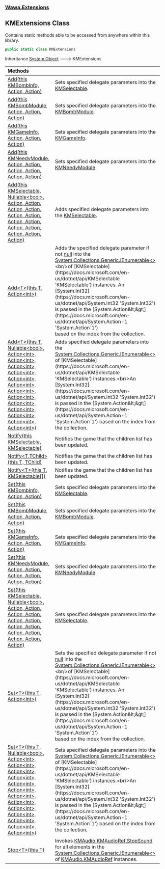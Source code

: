 ### [Wawa.Extensions](Wawa.Extensions.md 'Wawa.Extensions')

## KMExtensions Class

Contains static methods able to be accessed from anywhere within this library.

```csharp
public static class KMExtensions
```

Inheritance [System.Object](https://docs.microsoft.com/en-us/dotnet/api/System.Object 'System.Object') &#129106; KMExtensions

| Methods | |
| :--- | :--- |
| [Add(this KMBombInfo, Action, Action)](KMExtensions.Add(KMBombInfo,Action,Action).md 'Wawa.Extensions.KMExtensions.Add(this KMBombInfo, System.Action, System.Action)') | Sets specified delegate parameters into the [KMSelectable](https://docs.microsoft.com/en-us/dotnet/api/KMSelectable 'KMSelectable'). |
| [Add(this KMBombModule, Action, Action, Action)](KMExtensions.Add(KMBombModule,Action,Action,Action).md 'Wawa.Extensions.KMExtensions.Add(this KMBombModule, System.Action, System.Action, System.Action)') | Sets specified delegate parameters into the [KMBombModule](https://docs.microsoft.com/en-us/dotnet/api/KMBombModule 'KMBombModule'). |
| [Add(this KMGameInfo, Action, Action, Action)](KMExtensions.Add(KMGameInfo,Action,Action,Action).md 'Wawa.Extensions.KMExtensions.Add(this KMGameInfo, System.Action, System.Action, System.Action)') | Sets specified delegate parameters into the [KMGameInfo](https://docs.microsoft.com/en-us/dotnet/api/KMGameInfo 'KMGameInfo'). |
| [Add(this KMNeedyModule, Action, Action, Action, Action, Action, Action)](KMExtensions.Add(KMNeedyModule,Action,Action,Action,Action,Action,Action).md 'Wawa.Extensions.KMExtensions.Add(this KMNeedyModule, System.Action, System.Action, System.Action, System.Action, System.Action, System.Action)') | Sets specified delegate parameters into the [KMNeedyModule](https://docs.microsoft.com/en-us/dotnet/api/KMNeedyModule 'KMNeedyModule'). |
| [Add(this KMSelectable, Nullable&lt;bool&gt;, Action, Action, Action, Action, Action, Action, Action, Action, Action, Action, Action, Action, Action)](KMExtensions.Add(KMSelectable,Nullable{Boolean},Action,Action,Action,Action,Action,Action,Action,Action,Action,Action,Action,Action,Action).md 'Wawa.Extensions.KMExtensions.Add(this KMSelectable, System.Nullable<bool>, System.Action, System.Action, System.Action, System.Action, System.Action, System.Action, System.Action, System.Action, System.Action, System.Action, System.Action, System.Action, System.Action)') | Adds specified delegate parameters into the [KMSelectable](https://docs.microsoft.com/en-us/dotnet/api/KMSelectable 'KMSelectable'). |
| [Add&lt;T&gt;(this T, Action&lt;int&gt;)](KMExtensions.Add{T}(T,Action{Int32}).md 'Wawa.Extensions.KMExtensions.Add<T>(this T, System.Action<int>)') | Adds the specified delegate parameter if not [null](https://docs.microsoft.com/en-us/dotnet/csharp/language-reference/keywords/null 'https://docs.microsoft.com/en-us/dotnet/csharp/language-reference/keywords/null') into the [System.Collections.Generic.IEnumerable&lt;&gt;](https://docs.microsoft.com/en-us/dotnet/api/System.Collections.Generic.IEnumerable-1 'System.Collections.Generic.IEnumerable`1')<br/>of [KMSelectable](https://docs.microsoft.com/en-us/dotnet/api/KMSelectable 'KMSelectable') instances. An [System.Int32](https://docs.microsoft.com/en-us/dotnet/api/System.Int32 'System.Int32') is passed in the [System.Action&lt;&gt;](https://docs.microsoft.com/en-us/dotnet/api/System.Action-1 'System.Action`1')<br/>based on the index from the collection. |
| [Add&lt;T&gt;(this T, Nullable&lt;bool&gt;, Action&lt;int&gt;, Action&lt;int&gt;, Action&lt;int&gt;, Action&lt;int&gt;, Action&lt;int&gt;, Action&lt;int&gt;, Action&lt;int&gt;, Action&lt;int&gt;, Action&lt;int&gt;, Action&lt;int&gt;, Action&lt;int&gt;, Action&lt;int&gt;, Action&lt;int&gt;)](KMExtensions.Add{T}(T,Nullable{Boolean},Action{Int32},Action{Int32},Action{Int32},Action{Int32},Action{Int32},Action{Int32},Action{Int32},Action{Int32},Action{Int32},Action{Int32},Action{Int32},Action{Int32},Action{Int32}).md 'Wawa.Extensions.KMExtensions.Add<T>(this T, System.Nullable<bool>, System.Action<int>, System.Action<int>, System.Action<int>, System.Action<int>, System.Action<int>, System.Action<int>, System.Action<int>, System.Action<int>, System.Action<int>, System.Action<int>, System.Action<int>, System.Action<int>, System.Action<int>)') | Adds specified delegate parameters into the [System.Collections.Generic.IEnumerable&lt;&gt;](https://docs.microsoft.com/en-us/dotnet/api/System.Collections.Generic.IEnumerable-1 'System.Collections.Generic.IEnumerable`1') of [KMSelectable](https://docs.microsoft.com/en-us/dotnet/api/KMSelectable 'KMSelectable') instances.<br/>An [System.Int32](https://docs.microsoft.com/en-us/dotnet/api/System.Int32 'System.Int32') is passed in the [System.Action&lt;&gt;](https://docs.microsoft.com/en-us/dotnet/api/System.Action-1 'System.Action`1') based on the index from the collection. |
| [Notify(this KMSelectable, KMSelectable)](KMExtensions.Notify(KMSelectable,KMSelectable).md 'Wawa.Extensions.KMExtensions.Notify(this KMSelectable, KMSelectable)') | Notifies the game that the children list has been updated. |
| [Notify&lt;T,TChild&gt;(this T, TChild)](KMExtensions.Notify{T,TChild}(T,TChild).md 'Wawa.Extensions.KMExtensions.Notify<T,TChild>(this T, TChild)') | Notifies the game that the children list has been updated. |
| [Notify&lt;T&gt;(this T, KMSelectable[])](KMExtensions.Notify{T}(T,KMSelectable[]).md 'Wawa.Extensions.KMExtensions.Notify<T>(this T, KMSelectable[])') | Notifies the game that the children list has been updated. |
| [Set(this KMBombInfo, Action, Action)](KMExtensions.Set(KMBombInfo,Action,Action).md 'Wawa.Extensions.KMExtensions.Set(this KMBombInfo, System.Action, System.Action)') | Sets specified delegate parameters into the [KMSelectable](https://docs.microsoft.com/en-us/dotnet/api/KMSelectable 'KMSelectable'). |
| [Set(this KMBombModule, Action, Action, Action)](KMExtensions.Set(KMBombModule,Action,Action,Action).md 'Wawa.Extensions.KMExtensions.Set(this KMBombModule, System.Action, System.Action, System.Action)') | Sets specified delegate parameters into the [KMBombModule](https://docs.microsoft.com/en-us/dotnet/api/KMBombModule 'KMBombModule'). |
| [Set(this KMGameInfo, Action, Action, Action)](KMExtensions.Set(KMGameInfo,Action,Action,Action).md 'Wawa.Extensions.KMExtensions.Set(this KMGameInfo, System.Action, System.Action, System.Action)') | Sets specified delegate parameters into the [KMGameInfo](https://docs.microsoft.com/en-us/dotnet/api/KMGameInfo 'KMGameInfo'). |
| [Set(this KMNeedyModule, Action, Action, Action, Action, Action, Action)](KMExtensions.Set(KMNeedyModule,Action,Action,Action,Action,Action,Action).md 'Wawa.Extensions.KMExtensions.Set(this KMNeedyModule, System.Action, System.Action, System.Action, System.Action, System.Action, System.Action)') | Sets specified delegate parameters into the [KMNeedyModule](https://docs.microsoft.com/en-us/dotnet/api/KMNeedyModule 'KMNeedyModule'). |
| [Set(this KMSelectable, Nullable&lt;bool&gt;, Action, Action, Action, Action, Action, Action, Action, Action, Action, Action, Action, Action, Action)](KMExtensions.Set(KMSelectable,Nullable{Boolean},Action,Action,Action,Action,Action,Action,Action,Action,Action,Action,Action,Action,Action).md 'Wawa.Extensions.KMExtensions.Set(this KMSelectable, System.Nullable<bool>, System.Action, System.Action, System.Action, System.Action, System.Action, System.Action, System.Action, System.Action, System.Action, System.Action, System.Action, System.Action, System.Action)') | Sets specified delegate parameters into the [KMSelectable](https://docs.microsoft.com/en-us/dotnet/api/KMSelectable 'KMSelectable'). |
| [Set&lt;T&gt;(this T, Action&lt;int&gt;)](KMExtensions.Set{T}(T,Action{Int32}).md 'Wawa.Extensions.KMExtensions.Set<T>(this T, System.Action<int>)') | Sets the specified delegate parameter if not [null](https://docs.microsoft.com/en-us/dotnet/csharp/language-reference/keywords/null 'https://docs.microsoft.com/en-us/dotnet/csharp/language-reference/keywords/null') into the [System.Collections.Generic.IEnumerable&lt;&gt;](https://docs.microsoft.com/en-us/dotnet/api/System.Collections.Generic.IEnumerable-1 'System.Collections.Generic.IEnumerable`1')<br/>of [KMSelectable](https://docs.microsoft.com/en-us/dotnet/api/KMSelectable 'KMSelectable') instances. An [System.Int32](https://docs.microsoft.com/en-us/dotnet/api/System.Int32 'System.Int32') is passed in the [System.Action&lt;&gt;](https://docs.microsoft.com/en-us/dotnet/api/System.Action-1 'System.Action`1')<br/>based on the index from the collection. |
| [Set&lt;T&gt;(this T, Nullable&lt;bool&gt;, Action&lt;int&gt;, Action&lt;int&gt;, Action&lt;int&gt;, Action&lt;int&gt;, Action&lt;int&gt;, Action&lt;int&gt;, Action&lt;int&gt;, Action&lt;int&gt;, Action&lt;int&gt;, Action&lt;int&gt;, Action&lt;int&gt;, Action&lt;int&gt;, Action&lt;int&gt;)](KMExtensions.Set{T}(T,Nullable{Boolean},Action{Int32},Action{Int32},Action{Int32},Action{Int32},Action{Int32},Action{Int32},Action{Int32},Action{Int32},Action{Int32},Action{Int32},Action{Int32},Action{Int32},Action{Int32}).md 'Wawa.Extensions.KMExtensions.Set<T>(this T, System.Nullable<bool>, System.Action<int>, System.Action<int>, System.Action<int>, System.Action<int>, System.Action<int>, System.Action<int>, System.Action<int>, System.Action<int>, System.Action<int>, System.Action<int>, System.Action<int>, System.Action<int>, System.Action<int>)') | Sets specified delegate parameters into the [System.Collections.Generic.IEnumerable&lt;&gt;](https://docs.microsoft.com/en-us/dotnet/api/System.Collections.Generic.IEnumerable-1 'System.Collections.Generic.IEnumerable`1') of [KMSelectable](https://docs.microsoft.com/en-us/dotnet/api/KMSelectable 'KMSelectable') instances.<br/>An [System.Int32](https://docs.microsoft.com/en-us/dotnet/api/System.Int32 'System.Int32') is passed in the [System.Action&lt;&gt;](https://docs.microsoft.com/en-us/dotnet/api/System.Action-1 'System.Action`1') based on the index from the collection. |
| [Stop&lt;T&gt;(this T)](KMExtensions.Stop{T}(T).md 'Wawa.Extensions.KMExtensions.Stop<T>(this T)') | Invokes [KMAudio.KMAudioRef.StopSound](https://docs.microsoft.com/en-us/dotnet/api/KMAudio.KMAudioRef.StopSound 'KMAudio.KMAudioRef.StopSound') for all elements in the<br/>[System.Collections.Generic.IEnumerable&lt;&gt;](https://docs.microsoft.com/en-us/dotnet/api/System.Collections.Generic.IEnumerable-1 'System.Collections.Generic.IEnumerable`1') of [KMAudio.KMAudioRef](https://docs.microsoft.com/en-us/dotnet/api/KMAudio.KMAudioRef 'KMAudio.KMAudioRef') instances. |
